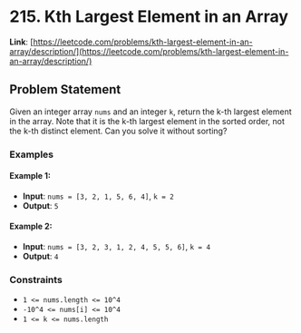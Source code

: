 # 215. Kth Largest Element in an Array
**Link**: [https://leetcode.com/problems/kth-largest-element-in-an-array/description/](https://leetcode.com/problems/kth-largest-element-in-an-array/description/)

## Problem Statement

Given an integer array `nums` and an integer `k`, return the k-th largest element in the array.
Note that it is the k-th largest element in the sorted order, not the k-th distinct element.
Can you solve it without sorting?

### Examples

#### Example 1:
- **Input**: `nums = [3, 2, 1, 5, 6, 4]`, `k = 2`
- **Output**: `5`

#### Example 2:
- **Input**: `nums = [3, 2, 3, 1, 2, 4, 5, 5, 6]`, `k = 4`
- **Output**: `4`

### Constraints
- `1 <= nums.length <= 10^4`
- `-10^4 <= nums[i] <= 10^4`
- `1 <= k <= nums.length`
